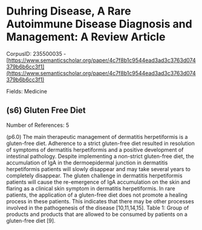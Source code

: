 # Duhring Disease, A Rare Autoimmune Disease Diagnosis and Management: A Review Article

CorpusID: 235500035 - [https://www.semanticscholar.org/paper/4c7f8b1c9544ead3ad3c3763d074379b6b6cc3f1](https://www.semanticscholar.org/paper/4c7f8b1c9544ead3ad3c3763d074379b6b6cc3f1)

Fields: Medicine

## (s6) Gluten Free Diet
Number of References: 5

(p6.0) The main therapeutic management of dermatitis herpetiformis is a gluten-free diet. Adherence to a strict gluten-free diet resulted in resolution of symptoms of dermatitis herpetiformis and a positive development of intestinal pathology. Despite implementing a non-strict gluten-free diet, the accumulation of IgA in the dermoepidermal junction in dermatitis herpetiformis patients will slowly disappear and may take several years to completely disappear. The gluten challenge in dermatitis herpetiformis patients will cause the re-emergence of IgA accumulation on the skin and flaring as a clinical skin symptom in dermatitis herpetiformis. In rare patients, the application of a gluten-free diet does not promote a healing process in these patients. This indicates that there may be other processes involved in the pathogenesis of the disease [10,11,14,15]. Table 1: Group of products and products that are allowed to be consumed by patients on a gluten-free diet [9].
